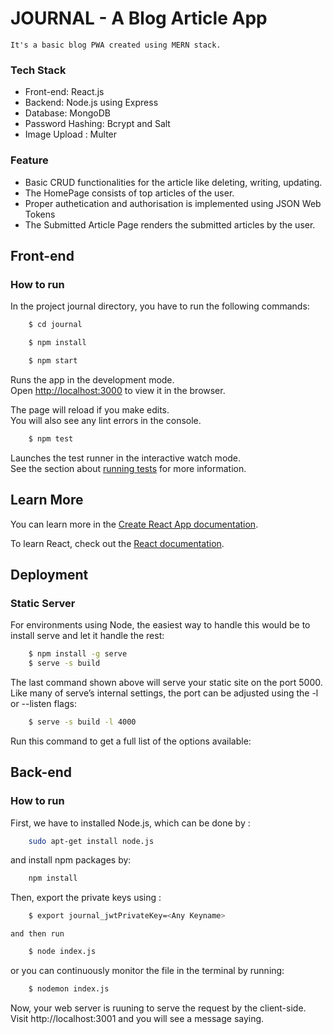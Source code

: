 # JOURNAL - A Blog Article App
`It's a basic blog PWA created using MERN stack.`

### Tech Stack
* Front-end: React.js
* Backend: Node.js using Express
* Database: MongoDB
* Password Hashing: Bcrypt and Salt
* Image Upload : Multer


### Feature
* Basic CRUD functionalities for the article like deleting, writing, updating.
* The HomePage consists of top articles of the user.
* Proper authetication and authorisation is implemented using JSON Web Tokens
* The Submitted Article Page renders the submitted articles by the user.

## Front-end

### How to run
In the project journal directory, you have to run the following commands:

```bash
    $ cd journal

    $ npm install

    $ npm start
```

Runs the app in the development mode.\
Open [http://localhost:3000](http://localhost:3000) to view it in the browser.

The page will reload if you make edits.\
You will also see any lint errors in the console.

``` bash
    $ npm test
```

Launches the test runner in the interactive watch mode.\
See the section about [running tests](https://facebook.github.io/create-react-app/docs/running-tests) for more information.

## Learn More

You can learn more in the [Create React App documentation](https://facebook.github.io/create-react-app/docs/getting-started).

To learn React, check out the [React documentation](https://reactjs.org/).


## Deployment
### Static Server
For environments using Node, the easiest way to handle this would be to install serve and let it handle the rest:

```bash
    $ npm install -g serve
    $ serve -s build
```
The last command shown above will serve your static site on the port 5000. Like many of serve’s internal settings, the port can be adjusted using the -l or --listen flags:

``` bash
    $ serve -s build -l 4000
```
Run this command to get a full list of the options available:

## Back-end

### How to run

First, we have to installed Node.js, which can be done by :

``` bash
    sudo apt-get install node.js
```

and install npm packages by:

```bash
    npm install
```


Then, export the private keys using : 

``` bash
    $ export journal_jwtPrivateKey=<Any Keyname>
```
    and then run
``` bash
    $ node index.js
```

or you can continuously monitor the file in the terminal by running:

```bash
    $ nodemon index.js
```
Now, your web server is ruuning to serve the request by the client-side. Visit http://localhost:3001 and you will see a message saying.
